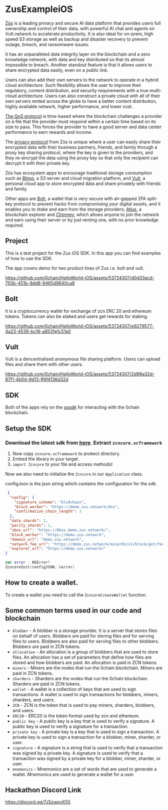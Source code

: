 # ZusExampleiOS
[Züs](https://zus.network/) is a leading privacy and secure AI data platform that provides users full ownership and control of their data, with powerful AI chat and agents on Vult.network to accelerate productivity. It is also ideal for on-prem, high speed S3 storage as well as backup and disaster recovery to prevent outage, breach, and ransomware issues. 

It has an unparalleled data integrity layer on the blockchain and a zero knowledge network, with data and key distributed so that its almost impossible to breach. Another standout feature is that it allows users to share encrypted data easily, even on a public link.

Users can also add their own servers to the network to operate in a hybrid cloud architecture. Such flexibility allows the user to improve their regulatory, content distribution, and security requirements with a true multi-cloud architecture. Users can also construct a private cloud with all of their own servers rented across the globe to have a better content distribution, highly available network, higher performance, and lower cost.

[The QoS protocol](https://medium.com/0chain/qos-protocol-weekly-debrief-april-12-2023-44524924381f) is time-based where the blockchain challenges a provider on a file that the provider must respond within a certain time based on its size to pass. This forces the provider to have a good server and data center performance to earn rewards and income.

The [privacy protocol](https://zus.network/build) from Züs is unique where a user can easily share their encrypted data with their business partners, friends, and family through a proxy key sharing protocol, where the key is given to the providers, and they re-encrypt the data using the proxy key so that only the recipient can decrypt it with their private key.

Züs has ecosystem apps to encourage traditional storage consumption such as [Blimp](https://blimp.software/), a S3 server and cloud migration platform, and [Vult](https://vult.network/), a personal cloud app to store encrypted data and share privately with friends and family.

Other apps are [Bolt](https://bolt.holdings/), a wallet that is very secure with air-gapped 2FA split-key protocol to prevent hacks from compromising your digital assets, and it enables you to stake and earn from the storage providers; [Atlus](https://atlus.cloud/), a blockchain explorer and [Chimney](https://demo.chimney.software/), which allows anyone to join the network and earn using their server or by just renting one, with no prior knowledge required.
## Project

This is a test project for the Zus iOS SDK. In this app you can find examples of how to use the
SDK.

The app covers demo for two product lines of Zus i.e. bolt and vult.

https://github.com/0chain/HelloWorld-iOS/assets/53724307/d0d33acd-793b-451b-9dd8-9465d9840ca8

## Bolt

It is a cryptocurrency wallet for exchange of zcn ERC 20 and ethereum tokens. Tokens can also be
staked and users get rewards for staking.

https://github.com/0chain/HelloWorld-iOS/assets/53724307/e9279577-4a23-4539-bc16-a8531e1c51a0

## Vult

Vult is a dencentralised anonymous file sharing platform. Users can upload files and share them with
other users.

https://github.com/0chain/HelloWorld-iOS/assets/53724307/2d98a32d-87f1-4b0d-9d13-ff4f4136d32d

## SDK

Both of the apps rely on the [gosdk](https://github.com/0chain/gosdk) for interacting with the
0chain blockchain.

## Setup the SDK

### Download the latest sdk from [here](https://github.com/0chain/gosdk/releases). Extract `zcncore.xcframework`

1. Now copy `zcncore.xcframework` to prokect directory.
2. Embed the library in your target. 
3. `import Zcncore` to your file and access methods!

Now we also need to initialize the `Zcncore` in our `Application` class.

configJson is the json string which contains the configuration for the sdk.

```json
 {
  "config": {
    "signature_scheme": "bls0chain",
    "block_worker": "https://demo.zus.network/dns",
    "confirmation_chain_length": 3
  },
  "data_shards": 2,
  "parity_shards": 2,
  "zbox_url": "https://0box.demo.zus.network/",
  "block_worker": "https://demo.zus.network",
  "domain_url": "demo.zus.network",
  "network_fee_url": "https://demo.zus.network/miner01/v1/block/get/fee_stats",
  "explorer_url": "https://demo.zus.network/"
}
```

```Swift
var error : NSError?
ZcncoreInit(configJSON, &error)
```

## How to create a wallet.
To create a wallet you need to call the `ZcncoreCreateWallet` function. 
## Some common terms used in our code and blockchain

- `blobber` - A blobber is a storage provider. It is a server that stores files on behalf of users.
  Blobbers are paid for storing files and for serving files to users. Blobbers are also paid for
  serving files to other blobbers. Blobbers are paid in ZCN tokens.
- `allocation` - An allocation is a group of blobbers that are used to store files. An allocation
  has a set of parameters that define how files are stored and how blobbers are paid. An allocation
  is paid in ZCN tokens.
- `miners` - Miners are the nodes that run the 0chain blockchain. Miners are paid in ZCN tokens.
- `sharders` - Sharders are the nodes that run the 0chain blockchain. Sharders are paid in ZCN
  tokens.
- `wallet` - A wallet is a collection of keys that are used to sign transactions. A wallet is used
  to sign transactions for blobbers, miners, sharders, and users.
- `ZCN` - ZCN is the token that is used to pay miners, sharders, blobbers, and users.
- `ERC20` - ERC20 is the token format used by zcn and ethereum.
- `public key` - A public key is a key that is used to verify a signature. A public key is used to
  verify a signature for a transaction.
- `private key` - A private key is a key that is used to sign a transaction. A private key is used
  to sign a transaction for a blobber, miner, sharder, or user.
- `signature` - A signature is a string that is used to verify that a transaction was signed by a
  private key. A signature is used to verify that a transaction was signed by a private key for a
  blobber, miner, sharder, or user.
- `mnemonics` - Mnemonics are a set of words that are used to generate a wallet. Mnemonics are used
  to generate a wallet for a user.
 
## Hackathon Discord Link

https://discord.gg/7JSzwpcK55


